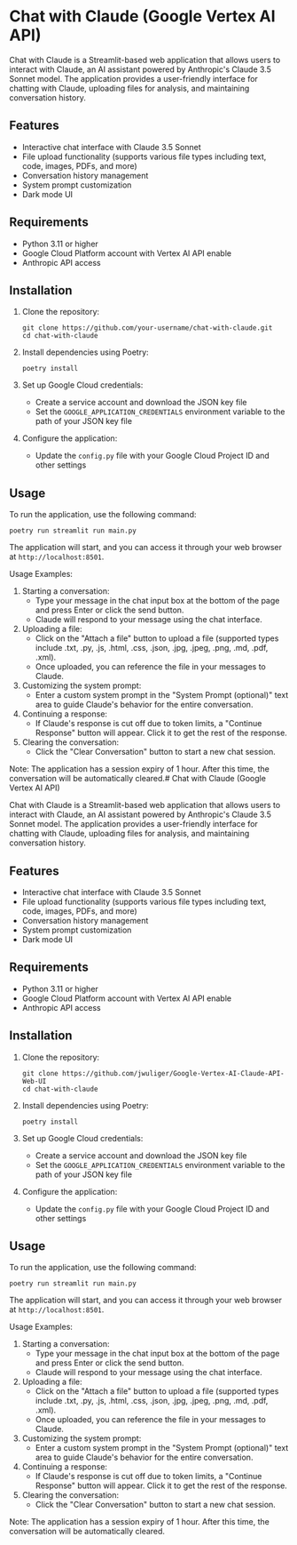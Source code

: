 # Chat with Claude (Google Vertex AI API)

Chat with Claude is a Streamlit-based web application that allows users to interact with Claude, an AI assistant powered by Anthropic's Claude 3.5 Sonnet model. The application provides a user-friendly interface for chatting with Claude, uploading files for analysis, and maintaining conversation history.

## Features

-   Interactive chat interface with Claude 3.5 Sonnet
-   File upload functionality (supports various file types including text, code, images, PDFs, and more)
-   Conversation history management
-   System prompt customization
-   Dark mode UI

## Requirements

-   Python 3.11 or higher
-   Google Cloud Platform account with Vertex AI API enable
-   Anthropic API access

## Installation

1. Clone the repository:

    ```
    git clone https://github.com/your-username/chat-with-claude.git
    cd chat-with-claude
    ```

2. Install dependencies using Poetry:

    ```
    poetry install
    ```

3. Set up Google Cloud credentials:
    - Create a service account and download the JSON key file
    - Set the `GOOGLE_APPLICATION_CREDENTIALS` environment variable to the path of your JSON key file
4. Configure the application:
    - Update the `config.py` file with your Google Cloud Project ID and other settings

## Usage

To run the application, use the following command:

```
poetry run streamlit run main.py
```

The application will start, and you can access it through your web browser at `http://localhost:8501`.

Usage Examples:

1. Starting a conversation:
    - Type your message in the chat input box at the bottom of the page and press Enter or click the send button.
    - Claude will respond to your message using the chat interface.
2. Uploading a file:
    - Click on the "Attach a file" button to upload a file (supported types include .txt, .py, .js, .html, .css, .json, .jpg, .jpeg, .png, .md, .pdf, .xml).
    - Once uploaded, you can reference the file in your messages to Claude.
3. Customizing the system prompt:
    - Enter a custom system prompt in the "System Prompt (optional)" text area to guide Claude's behavior for the entire conversation.
4. Continuing a response:
    - If Claude's response is cut off due to token limits, a "Continue Response" button will appear. Click it to get the rest of the response.
5. Clearing the conversation:
    - Click the "Clear Conversation" button to start a new chat session.

Note: The application has a session expiry of 1 hour. After this time, the conversation will be automatically cleared.# Chat with Claude (Google Vertex AI API)

Chat with Claude is a Streamlit-based web application that allows users to interact with Claude, an AI assistant powered by Anthropic's Claude 3.5 Sonnet model. The application provides a user-friendly interface for chatting with Claude, uploading files for analysis, and maintaining conversation history.

## Features

-   Interactive chat interface with Claude 3.5 Sonnet
-   File upload functionality (supports various file types including text, code, images, PDFs, and more)
-   Conversation history management
-   System prompt customization
-   Dark mode UI

## Requirements

-   Python 3.11 or higher
-   Google Cloud Platform account with Vertex AI API enable
-   Anthropic API access

## Installation

1. Clone the repository:

    ```
    git clone https://github.com/jwuliger/Google-Vertex-AI-Claude-API-Web-UI
    cd chat-with-claude
    ```

2. Install dependencies using Poetry:

    ```
    poetry install
    ```

3. Set up Google Cloud credentials:
    - Create a service account and download the JSON key file
    - Set the `GOOGLE_APPLICATION_CREDENTIALS` environment variable to the path of your JSON key file
4. Configure the application:
    - Update the `config.py` file with your Google Cloud Project ID and other settings

## Usage

To run the application, use the following command:

```
poetry run streamlit run main.py
```

The application will start, and you can access it through your web browser at `http://localhost:8501`.

Usage Examples:

1. Starting a conversation:
    - Type your message in the chat input box at the bottom of the page and press Enter or click the send button.
    - Claude will respond to your message using the chat interface.
2. Uploading a file:
    - Click on the "Attach a file" button to upload a file (supported types include .txt, .py, .js, .html, .css, .json, .jpg, .jpeg, .png, .md, .pdf, .xml).
    - Once uploaded, you can reference the file in your messages to Claude.
3. Customizing the system prompt:
    - Enter a custom system prompt in the "System Prompt (optional)" text area to guide Claude's behavior for the entire conversation.
4. Continuing a response:
    - If Claude's response is cut off due to token limits, a "Continue Response" button will appear. Click it to get the rest of the response.
5. Clearing the conversation:
    - Click the "Clear Conversation" button to start a new chat session.

Note: The application has a session expiry of 1 hour. After this time, the conversation will be automatically cleared.
